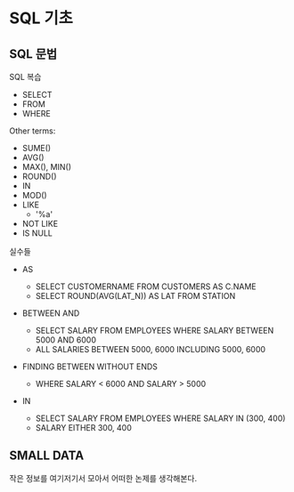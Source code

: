 # SQL 기초

## SQL 문법

SQL 복습
* SELECT
* FROM
* WHERE

Other terms:
* SUME()
* AVG()
* MAX(), MIN()
* ROUND()
* IN
* MOD()
* LIKE 
    * '%a'
* NOT LIKE
* IS NULL

실수들

* AS
    * SELECT CUSTOMERNAME
    FROM CUSTOMERS AS C.NAME
    * SELECT ROUND(AVG(LAT_N)) AS LAT
    FROM STATION

* BETWEEN AND
    * SELECT SALARY
    FROM EMPLOYEES 
    WHERE SALARY BETWEEN 5000 AND 6000
    * ALL SALARIES BETWEEN 5000, 6000 INCLUDING 5000, 6000

* FINDING BETWEEN WITHOUT ENDS
    * WHERE SALARY < 6000
    AND SALARY > 5000

* IN
    * SELECT SALARY
    FROM EMPLOYEES
    WHERE SALARY IN (300, 400)
    * SALARY EITHER 300, 400


## SMALL DATA
작은 정보를 여기저기서 모아서 어떠한 논제를 생각해본다. 